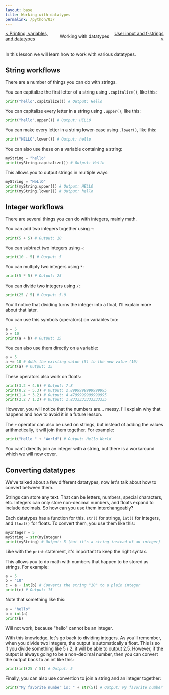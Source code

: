 ```yaml
---
layout: base
title: Working with datatypes
permalink: /python/03/
---
```


<div style="display: grid; grid-template-columns: 1fr auto 1fr; align-items: center; width: 100%; text-align: center; gap: 1rem;">
  <div style="text-align: left; overflow-wrap: anywhere;">
    <a href="/python/02/">&lt; Printing, variables, and datatypes</a>
  </div>
  <div style="justify-self: center;">
    Working with datatypes
  </div>
  <div style="text-align: right; overflow-wrap: anywhere;">
    <a href="/python/04/">User input and f-strings &gt;</a>
  </div>
</div>
<br>

In this lesson we will learn how to work with various datatypes.

## String workflows
There are a number of things you can do with strings.

You can capitalize the first letter of a string using `.capitalize()`, like this:

```python
print("hello".capitalize()) # Output: Hello
```

You can capitalize every letter in a string using `.upper()`, like this:

```python
print("hello".upper()) # Output: HELLO
```

You can make every letter in a string lower-case using `.lower()`, like this:

```python
print("HELLO".lower()) # Output: hello
```

You can also use these on a variable containing a string:

```python
myString = "hello"
print(myString.capitalize()) # Output: Hello
```

This allows you to output strings in multiple ways:

```python
myString = "HeLlO"
print(myString.upper()) # Output: HELLO
print(myString.lower()) # Output: hello
```

## Integer workflows
There are several things you can do with integers, mainly math.

You can add two integers together using `+`:

```python
print(5 + 5) # Output: 10
```

You can subtract two integers using `-`:

```python
print(10 - 5) # Output: 5
```

You can multiply two integers using `*`:

```python
print(5 * 5) # Output: 25
```

You can divide two integers using `/`:

```python
print(25 / 5) # Output: 5.0
```

You'll notice that dividing turns the integer into a float, I'll explain more about that later.

You can use this symbols (operators) on variables too:
```python
a = 5
b = 10
print(a + b) # Output: 15
```

You can also use them directly on a variable:
```python
a = 5
a += 10 # Adds the existing value (5) to the new value (10)
print(a) # Output: 15
```

These operators also work on floats:

```python
print(3.2 + 4.6) # Output: 7.8
print(8.2 - 5.3) # Output: 2.8999999999999995
print(1.4 * 3.2) # Output: 4.4799999999999995
print(2.2 / 1.2) # Output: 1.8333333333333335
```

However, you will notice that the numbers are... messy. I'll explain why that happens and how to avoid it in a future lesson.

The `+` operator can also be used on strings, but instead of adding the values arithmetically, it will join them together. For example:

```python
print("Hello " + "World") # Output: Hello World
```

You can't directly join an integer with a string, but there is a workaround which we will now cover.

## Converting datatypes
We've talked about a few different datatypes, now let's talk about how to convert between them.

Strings can store any text. That can be letters, numbers, special characters, etc. Integers can only store non-decimal numbers, and floats expand to include decimals. So how can you use them interchangeably?

Each datatypes has a function for this. `str()` for strings, `int()` for integers, and `float()` for floats. To convert them, you use them like this:

```python
myInteger = 5
myString = str(myInteger)
print(myString) # Output: 5 (but it's a string instead of an integer)
```

Like with the `print` statement, it's important to keep the right syntax.

This allows you to do math with numbers that happen to be stored as strings. For example:

```python
a = 5
b = "10"
c = a + int(b) # Converts the string "10" to a plain integer
print(c) # Output: 15
```

Note that something like this:

```python
a = "hello"
b = int(a)
print(b)
```

Will not work, because "hello" cannot be an integer.

With this knowledge, let's go back to dividing integers. As you'll remember, when you divide two integers, the output is automatically a float. This is so if you divide something like 5 / 2, it will be able to output 2.5. However, if the output is always going to be a non-decimal number, then you can convert the output back to an int like this:

```python
print(int(25 / 5)) # Output: 5
```

Finally, you can also use convertion to join a string and an integer together:

```python
print("My favorite number is: " + str(5)) # Output: My favorite number is: 5
```